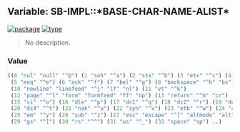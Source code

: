 ## Variable: SB-IMPL::\*BASE-CHAR-NAME-ALIST\*
[![package](https://img.shields.io/badge/Package-SB--IMPL-5f9ea0.svg?style=social&colorA=999999)](../) [![type](https://img.shields.io/badge/Type-Variable-5f9ea0.svg?style=social&colorA=999999)](../#variable) 

> No description.

### Value
```cl
((0 "nul" "null" "^@") (1 "soh" "^a") (2 "stx" "^b") (3 "etx" "^c") (4 "eot" "^d")
 (5 "enq" "^e") (6 "ack" "^f") (7 "bel" "^g") (8 "backspace" "^h" "bs") (9 "tab" "^i" "ht")
 (10 "newline" "linefeed" "^j" "lf" "nl") (11 "vt" "^k")
 (12 "page" "^l" "form" "formfeed" "ff" "np") (13 "return" "^m" "cr") (14 "so" "^n")
 (15 "si" "^o") (16 "dle" "^p") (17 "dc1" "^q") (18 "dc2" "^r") (19 "dc3" "^s")
 (20 "dc4" "^t") (21 "nak" "^u") (22 "syn" "^v") (23 "etb" "^w") (24 "can" "^x")
 (25 "em" "^y") (26 "sub" "^z") (27 "esc" "escape" "^[" "altmode" "alt") (28 "fs" "^\\")
 (29 "gs" "^]") (30 "rs" "^^") (31 "us" "^_") (32 "space" "sp") ..)
```
